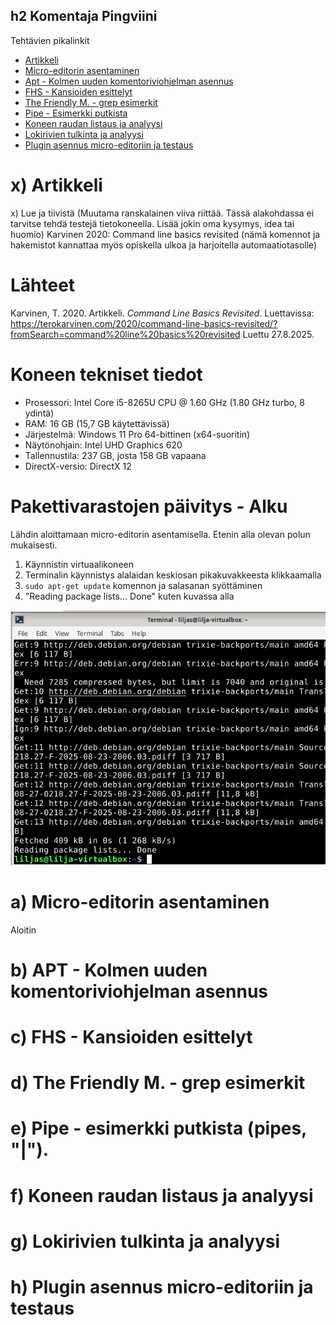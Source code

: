 ## h2 Komentaja Pingviini

Tehtävien pikalinkit
* [Artikkeli](#Artikkeli)
* [Micro-editorin asentaminen](#Microeditorinasentaminen)
* [Apt - Kolmen uuden komentoriviohjelman asennus](#Kolmenuudenkomentoriviohjelmanasennus)
* [FHS - Kansioiden esittelyt](#FHSKansioidenesittelyt)
* [The Friendly M. - grep esimerkit](#TheFriendlyMgrepesimerkit)
* [Pipe - Esimerkki putkista](#Pipe.Esimerkkiputkista)
* [Koneen raudan listaus ja analyysi](Koneenraudanlistausjaanalyysi)
* [Lokirivien tulkinta ja analyysi](#Lokirivientulkintajaanalyysi)
* [Plugin asennus micro-editoriin ja testaus](Pluginasennusmicroeditoriinjatestaus)

# x) Artikkeli

x) Lue ja tiivistä (Muutama ranskalainen viiva riittää. Tässä alakohdassa ei tarvitse tehdä testejä tietokoneella. Lisää jokin oma kysymys, idea tai huomio)
Karvinen 2020: Command line basics revisited (nämä komennot ja hakemistot kannattaa myös opiskella ulkoa ja harjoitella automaatiotasolle)

# Lähteet

Karvinen, T. 2020. Artikkeli. _Command Line Basics Revisited_. Luettavissa: https://terokarvinen.com/2020/command-line-basics-revisited/?fromSearch=command%20line%20basics%20revisited Luettu 27.8.2025.

# Koneen tekniset tiedot
* Prosessori: Intel Core i5-8265U CPU @ 1.60 GHz (1.80 GHz turbo, 8 ydintä)
* RAM: 16 GB (15,7 GB käytettävissä)
* Järjestelmä: Windows 11 Pro 64-bittinen (x64-suoritin)
* Näytönohjain: Intel UHD Graphics 620
* Tallennustila: 237 GB, josta 158 GB vapaana
* DirectX-versio: DirectX 12

# Pakettivarastojen päivitys - Alku
Lähdin aloittamaan micro-editorin asentamisella. Etenin alla olevan polun mukaisesti.

1. Käynnistin virtuaalikoneen
2. Terminalin käynnistys alalaidan keskiosan pikakuvakkeesta klikkaamalla
3. `sudo apt-get update` komennon ja salasanan syöttäminen
4. "Reading package lists... Done" kuten kuvassa alla

![sud](images/sud.png)

# a) Micro-editorin asentaminen
Aloitin 


# b) APT - Kolmen uuden komentoriviohjelman asennus

# c) FHS - Kansioiden esittelyt

# d) The Friendly M. - grep esimerkit
# e) Pipe - esimerkki putkista (pipes, "|").
# f) Koneen raudan listaus ja analyysi
# g) Lokirivien tulkinta ja analyysi
# h) Plugin asennus micro-editoriin ja testaus






